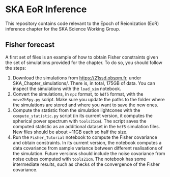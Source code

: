 # SKA EoR Inference

This repository contains code relevant to the Epoch of Reionization (EoR) inference chapter for the SKA Science Working Group.

## Fisher forecast

A first set of files is an example of how to obtain Fisher constraints given the set of simulations provided for the chapter. To do so, you should follow the steps:
1. Download the simulations from https://21ssd.obspm.fr, under SKA_Chapter_simulations/. There is, in total, 175GB of data. You can inspect the simulations with the `load_sim` notebook.
2. Convert the simulations, in `npz` format, to `hdf5` format, with the `move2h5py.py` script. Make sure you update the paths to the folder where the simulations are stored and where you want to save the new ones.
3. Compute the statistic from the simulation lightcones with the `compute_statistic.py` script (in its current version, it computes the spherical power spectrum with `tools21cm`). The script saves the computed statistic as an additional dataset in the `hdf5` simulation files. New files should be about ~11GB each so half the size.
4. Run the `Fisher_Tutorial` notebook to compute the Fisher covariance and obtain constraints. In its current version, the notebook computes a data covariance from sample variance between different realisations of the simulation. Future versions should include the noise covariance from noise cubes computed with `tools21cm`. The notebook has some intermediate results, such as checks of the convergence of the Fisher covariance.

